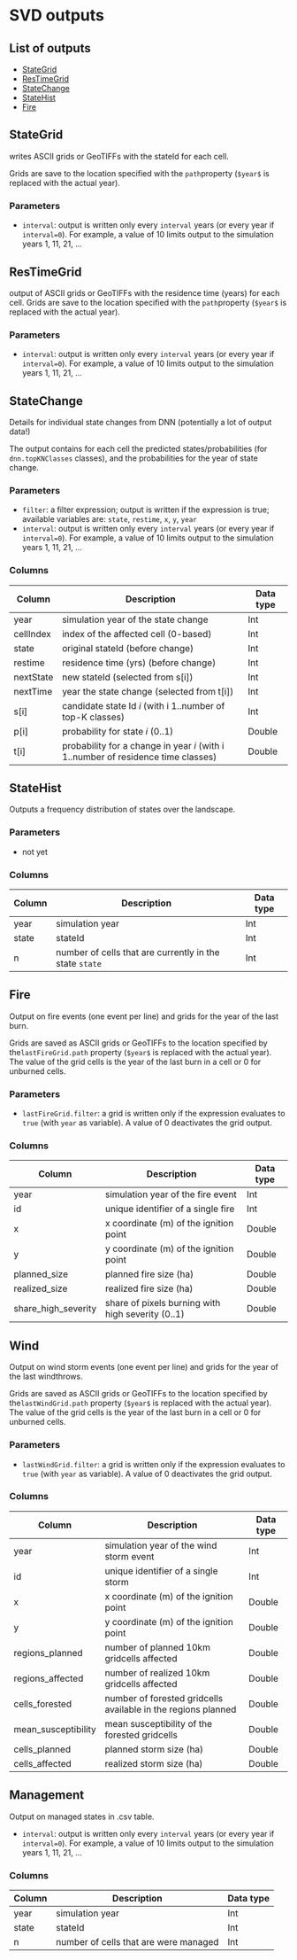 # SVD outputs
## List of outputs
* [StateGrid](#StateGrid)
* [ResTimeGrid](#ResTimeGrid)
* [StateChange](#StateChange)
* [StateHist](#StateHist)
* [Fire](#Fire)

<a name="StateGrid"></a>
## StateGrid
writes ASCII grids or GeoTIFFs with the stateId for each cell.

Grids are save to the location specified with the `path`property (`$year$` is replaced with the actual year).

### Parameters
* `interval`: output is written only every `interval` years (or every year if `interval=0`). For example, a value of 10 limits output to the simulation years 1, 11, 21, ...


<a name="ResTimeGrid"></a>
## ResTimeGrid
output of ASCII grids or GeoTIFFs with the residence time (years) for each cell.
Grids are save to the location specified with the `path`property (`$year$` is replaced with the actual year).

### Parameters
* `interval`: output is written only every `interval` years (or every year if `interval=0`). For example, a value of 10 limits output to the simulation years 1, 11, 21, ...


<a name="StateChange"></a>
## StateChange
Details for individual state changes from DNN (potentially a lot of output data!)

The output contains for each cell the predicted states/probabilities (for `dnn.topKNClasses` classes), and the probabilities for the year of state change.

### Parameters
* `filter`: a filter expression; output is written if the expression is true; available variables are: `state`, `restime`, `x`, `y`, `year`
* `interval`: output is written only every `interval` years (or every year if `interval=0`). For example, a value of 10 limits output to the simulation years 1, 11, 21, ...


### Columns
Column|Description|Data type
------|-----------|---------
year | simulation year of the state change | Int
cellIndex | index of the affected cell (0-based) | Int
state | original stateId (before change) | Int
restime | residence time (yrs) (before change) | Int
nextState | new stateId (selected from s[i]) | Int
nextTime | year the state change (selected from t[i]) | Int
s[i] | candidate state Id *i* (with i 1..number of top-K classes) | Int
p[i] | probability for state *i* (0..1) | Double
t[i] | probability for a change in year *i* (with i 1..number of residence time classes) | Double


<a name="StateHist"></a>
## StateHist
Outputs a frequency distribution of states over the landscape.

### Parameters
 * not yet

### Columns
Column|Description|Data type
------|-----------|---------
year | simulation year | Int
state | stateId | Int
n | number of cells that are currently in the state `state` | Int


<a name="Fire"></a>
## Fire
Output on fire events (one event per line) and grids for the year of the last burn.

Grids are saved as ASCII grids or GeoTIFFs to the location specified by the`lastFireGrid.path` property (`$year$` is replaced with the actual year). The value of the grid cells is the year of the last burn in a cell or 0 for unburned cells.

### Parameters
 * `lastFireGrid.filter`: a grid is written only if the expression evaluates to `true` (with `year` as variable). A value of 0 deactivates the grid output.

### Columns
Column|Description|Data type
------|-----------|---------
year | simulation year of the fire event | Int
id | unique identifier of a single fire | Int
x | x coordinate (m) of the ignition point | Double
y | y coordinate (m) of the ignition point | Double
planned_size | planned fire size (ha) | Double
realized_size | realized fire size (ha) | Double
share_high_severity | share of pixels burning with high severity (0..1) | Double


<a name="Wind"></a>
## Wind
Output on wind storm events (one event per line) and grids for the year of the last windthrows.

Grids are saved as ASCII grids or GeoTIFFs to the location specified by the`lastWindGrid.path` property (`$year$` is replaced with the actual year). The value of the grid cells is the year of the last burn in a cell or 0 for unburned cells.

### Parameters
 * `lastWindGrid.filter`: a grid is written only if the expression evaluates to `true` (with `year` as variable). A value of 0 deactivates the grid output.

### Columns
Column|Description|Data type
------|-----------|---------
year | simulation year of the wind storm event | Int
id | unique identifier of a single storm | Int
x | x coordinate (m) of the ignition point | Double
y | y coordinate (m) of the ignition point | Double
regions_planned | number of planned 10km gridcells affected | Double
regions_affected | number of realized 10km gridcells affected | Double
cells_forested | number of forested gridcells available in the regions planned | Double
mean_susceptibility | mean susceptibility of the forested gridcells| Double
cells_planned | planned storm size (ha) | Double
cells_affected | realized storm size (ha) | Double



<a name="Management"></a>
## Management
Output on managed states in .csv table.

* `interval`: output is written only every `interval` years (or every year if `interval=0`). For example, a value of 10 limits output to the simulation years 1, 11, 21, ...


### Columns
Column|Description|Data type
------|-----------|---------
year | simulation year | Int
state | stateId | Int
n | number of cells that are were managed | Int



